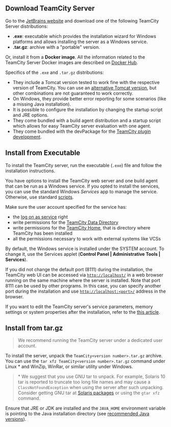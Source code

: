 [//]: # (title: Install TeamCity Server on Windows)
[//]: # (auxiliary-id: Install TeamCity Server on Windows)

## Download TeamCity Server

Go to the [JetBrains website](http://www.jetbrains.com/teamcity/download/) and download one of the following TeamCity Server distributions:
* __.exe__: executable which provides the installation wizard for Windows platforms and allows installing the server as a Windows service.
* __.tar.gz__: archive with a "portable" version.

Or, install it from a __Docker image__. All the information related to the TeamCity Server Docker images are described on [Docker Hub](https://hub.docker.com/r/jetbrains/teamcity-server/).

Specifics of the `.exe` and `.tar.gz` distributions:
* They include a Tomcat version tested to work fine with the respective version of TeamCity. You can use an [alternative Tomcat version](install-non-bundled-java-and-tomcat.md#Use+Another+Version+of+Tomcat), but other combinations are not guaranteed to work correctly.
* On Windows, they provide better error reporting for some scenarios (like a missing Java installation).
* It is possible to configure the installation by changing the startup script and JRE options.
* They come bundled with a build agent distribution and a startup script which allows for easy TeamCity server evaluation with one agent.
* They come bundled with the devPackage for the [TeamCity plugin development](https://plugins.jetbrains.com/docs/teamcity/developing-teamcity-plugins.html).

## Install from Executable

To install the TeamCity server, run the executable (`.exe`) file and follow the installation instructions.

You have options to install the TeamCity web server and one build agent that can be run as a Windows service. If you opted to install the services, you can use the standard Windows _Services_ app to manage the service. Otherwise, use standard [scripts](#Starting+TeamCity+server).

Make sure the user account specified for the service has:
* the [log on as service](https://docs.microsoft.com/en-us/previous-versions/windows/it-pro/windows-server-2008-R2-and-2008/cc794944(v=ws.10)?redirectedfrom=MSDN) right
* write permissions for the [TeamCity Data Directory](teamcity-data-directory.md)
* write permissions for the [TeamCity Home](teamcity-home-directory.md), that is directory where TeamCity has been installed
* all the permissions necessary to work with external systems like VCSs

By default, the Windows service is installed under the SYSTEM account. To change it, use the Services applet (__Control Panel | Administrative Tools | Services__).

If you did not change the default port (8111) during the installation, the TeamCity web UI can be accessed via [`http://localhost/`](http://localhost/) in a web browser running on the same machine where the server is installed. Note that port 8111 can be used by other programs. In this case, you can specify another port during the installation and use [`http://localhost:<port>/`](http://localhost:<port>/) address in the browser.

If you want to edit the TeamCity server's service parameters, memory settings or system properties after the installation, refer to the [this article]().

## Install from tar.gz

>We recommend running the TeamCity server under a dedicated user account.

To install the server, unpack the `TeamCity<version number>.tar.gz` archive. You can use the `tar xfz TeamCity<version number>.tar.gz` command under Linux \* and WinZip, WinRar, or similar utility under Windows.

>\* We suggest that you use GNU tar to unpack. For example, Solaris 10 tar is reported to truncate too long file names and may cause a `ClassNotFoundException` when using the server after such unpacking. Consider getting GNU tar at [Solaris packages](http://sunfreeware.com/) or using the `gtar xfz` command.

Ensure that JRE or JDK are installed and the `JAVA_HOME` environment variable is pointing to the Java installation directory (see [recommended Java versions](supported-platforms-and-environments.md#TeamCity+Server)).